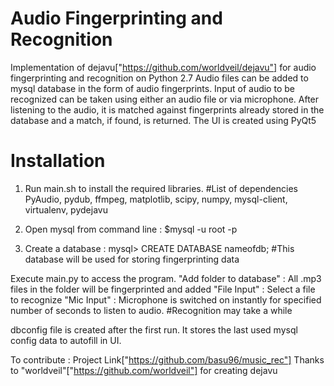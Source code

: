 Audio Fingerprinting and Recognition
====================================

Implementation of dejavu["https://github.com/worldveil/dejavu"] for audio fingerprinting and recognition on Python 2.7
Audio files can be added to mysql database in the form of audio fingerprints.
Input of audio to be recognized can be taken using either an audio file or via microphone. After listening to the audio, it is matched against fingerprints already stored in the database and a match, if found, is returned.
The UI is created using PyQt5 



Installation
============

1.	Run main.sh to install the required libraries.
#List of dependencies PyAudio, pydub, ffmpeg, matplotlib, scipy, numpy, mysql-client, virtualenv, pydejavu

2.	Open mysql from command line : 	$mysql -u root -p

3.	Create a database			 :	mysql> CREATE DATABASE nameofdb;
#This database will be used for storing fingerprinting data

Execute main.py to access the program. 
"Add folder to database"		 :	All .mp3 files in the folder will be fingerprinted and added
"File Input"					 :	Select a file to recognize
"Mic Input"						 :	Microphone is switched on instantly for specified number of seconds to listen to audio. 
#Recognition may take a while

dbconfig file is created after the first run. It stores the last used mysql config data to autofill in UI.


To contribute : Project Link["https://github.com/basu96/music_rec"]
Thanks to "worldveil"["https://github.com/worldveil"] for creating dejavu
